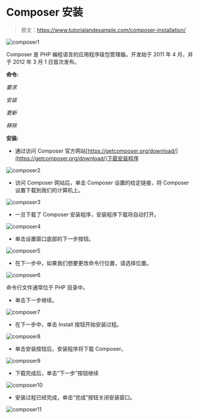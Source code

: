 # Composer 安装

> 原文：<https://www.tutorialandexample.com/composer-installation/>

![composer1](img/a38f165160ff22df2e6ebabf6ae0b282.png)

Composer 是 PHP 编程语言的应用程序级包管理器。开发始于 2011 年 4 月，并于 2012 年 3 月 1 日首次发布。

**命令:**

*要求*

*安装*

*更新*

*移除*

**安装:**

*   通过访问 Composer 官方网站[https://getcomposer.org/download/](https://getcomposer.org/download/)下载安装程序

![composer2](img/60d2d96683d49a9a81ea01d1175e383b.png)

*   访问 Composer 网站后，单击 Composer 设置的给定链接，将 Composer 设置下载到我们的计算机上。

![composer3](img/db0af7f46dc46e790b541154d0405c00.png)

*   一旦下载了 Composer 安装程序，安装程序下载将自动打开。

![composer4](img/bc0e4766e8662b9e71eca1563126e8d1.png)

*   单击设置窗口底部的下一步按钮。

![composer5](img/c5ba4064e4838fca93c08400a48efced.png)

*   在下一步中，如果我们想要更改命令行位置，请选择位置。

![composer6](img/4ca96a80e3ffd0cf76e92512311aeadf.png)

命令行文件通常位于 PHP 目录中。

*   单击下一步继续。

![composer7](img/e49a144d58f23c27f8581f587b5a5af9.png)

*   在下一步中，单击 Install 按钮开始安装过程。

![composer8](img/f5d0686f2664962a77d66da195cb8115.png)

*   单击安装按钮后，安装程序将下载 Composer。

![composer9](img/ec86bf8489f55c984a1a213188faf617.png)

*   下载完成后，单击“下一步”按钮继续

![composer10](img/6909e3e3e26bd2f909569cf619ce5541.png)

*   安装过程已经完成，单击“完成”按钮关闭安装窗口。

![composer11](img/c51bba8f92eb32cb03d3bc260fd0cfbe.png)
